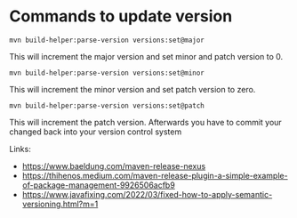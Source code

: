 # Commands to update version
`mvn build-helper:parse-version versions:set@major`

This will increment the major version and set minor and patch version to 0.

`mvn build-helper:parse-version versions:set@minor`

This will increment the minor version and set patch version to zero.

`mvn build-helper:parse-version versions:set@patch`

This will increment the patch version. Afterwards you have to commit your changed back into your version control system

Links:
-   https://www.baeldung.com/maven-release-nexus
- https://thihenos.medium.com/maven-release-plugin-a-simple-example-of-package-management-9926506acfb9
- https://www.javafixing.com/2022/03/fixed-how-to-apply-semantic-versioning.html?m=1